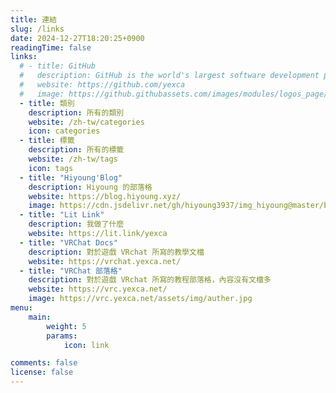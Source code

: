 ```yaml
---
title: 連結
slug: /links
date: 2024-12-27T18:20:25+0900
readingTime: false
links:
  # - title: GitHub
  #   description: GitHub is the world's largest software development platform.
  #   website: https://github.com/yexca
  #   image: https://github.githubassets.com/images/modules/logos_page/GitHub-Mark.png
  - title: 類別
    description: 所有的類別
    website: /zh-tw/categories
    icon: categories
  - title: 標籤
    description: 所有的標籤
    website: /zh-tw/tags
    icon: tags
  - title: "Hiyoung'Blog"
    description: Hiyoung 的部落格
    website: https://blog.hiyoung.xyz/
    image: https://cdn.jsdelivr.net/gh/hiyoung3937/img_hiyoung@master/bolg/bolg_icon.jpg
  - title: "Lit Link"
    description: 我做了什麼
    website: https://lit.link/yexca
  - title: "VRChat Docs"
    description: 對於遊戲 VRchat 所寫的教學文檔
    website: https://vrchat.yexca.net/
  - title: "VRChat 部落格"
    description: 對於遊戲 VRchat 所寫的教程部落格，內容沒有文檔多
    website: https://vrc.yexca.net/
    image: https://vrc.yexca.net/assets/img/auther.jpg
menu:
    main: 
        weight: 5
        params:
            icon: link

comments: false
license: false
---
```

